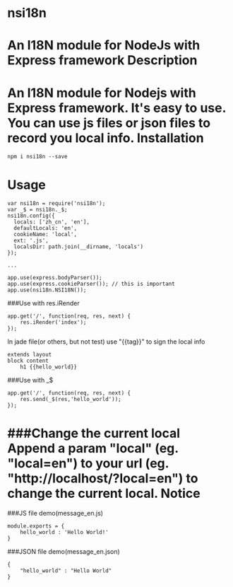 nsi18n
======
An I18N module for NodeJs with Express framework
Description
======
An I18N module for Nodejs with Express framework. It's easy to use. You can use js files or json files to record you local info.
Installation
======
    npm i nsi18n --save
Usage
======
```
var nsi18n = require('nsi18n');
var _$ = nsi18n._$;
nsi18n.config({
  locals: ['zh_cn', 'en'],
  defaultLocals: 'en',
  cookieName: 'local',
  ext: '.js',
  localsDir: path.join(__dirname, 'locals')
});

...

app.use(express.bodyParser());
app.use(express.cookieParser()); // this is important
app.use(nsi18n.NSI18N());
```
###Use with res.iRender
```
app.get('/', function(req, res, next) {
	res.iRender('index');
});
```
In jade file(or others, but not test) use "{{tag}}" to sign the local info
```
extends layout
block content
	h1 {{hello_world}}
```
###Use with _$
```
app.get('/', function(req, res, next) {
	res.send(_$(res,'hello_world'));
});
```
###Change the current local
Append a param "local" (eg. "local=en") to your url (eg. "http://localhost/?local=en") to change the current local.
Notice
======
###JS file demo(message_en.js)
```
module.exports = {
	hello_world : 'Hello World!'
}
```
###JSON file demo(message_en.json)
```
{
	"hello_world" : "Hello World"
}
```
